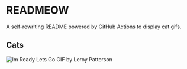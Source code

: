# READMEOW

A self-rewriting README powered by GitHub Actions to display cat gifs.

## Cats

![Im Ready Lets Go GIF by Leroy Patterson](https://media1.giphy.com/media/CjmvTCZf2U3p09Cn0h/200.gif?cid=9acd02da6f6kv2q83d00tesjouedlr9dy2n19elwoy1wsymp&ep=v1_gifs_search&rid=200.gif&ct=g)
